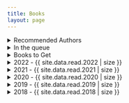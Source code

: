 ```yaml
---
title: Books
layout: page
---
```


<details>
  <summary>Recommended Authors</summary>
  <pre>
- Ken Thompson
- Dennis Ritchie
- Richard Stallman
- Brian Kernighan
- Michael Kerrisk
- Donald Knuth - linux
- Kevlin Hennely
  </pre>
</details>

<details>
  <summary>In the queue</summary>
  <pre>
  {% for book in site.data.queue %}
  - Title: {{ book[0] }}
    Author: {{ book[1].author }}
    Category: {{ book[1].category }}
  {% endfor %}
  </pre>
</details>

<details>
  <summary>Books to Get</summary>
  <pre>
  {% for book in site.data.find %}
  - Title: {{ book[0] }}
    Author: {{ book[1].author }}
    Category: {{ book[1].category }}
  {% endfor %}
  </pre>
</details>

<details>
  <summary>2022 - {{ site.data.read.2022 | size }}</summary>
  <pre>
  {% for book in site.data.read.2022 %}
  - Title: {{ book[0] }}
    Author: {{ book[1].author }}
    Category: {{ book[1].category }}
  {% endfor %}
  </pre>
</details>

<details>
  <summary>2021 - {{ site.data.read.2021 | size }}</summary>
  <body>Favorite: This Land is Our Land</body>
  <pre>
  {% for book in site.data.read.2021 %}
  - Title: {{ book[0] }}
    Author: {{ book[1].author }}
    Category: {{ book[1].category }}
  {% endfor %}
  </pre>
</details>

<details>
  <summary>2020 - {{ site.data.read.2020 | size }}</summary>
  <body>Favorite: Pragmatic Programmer</body>
  <pre>
  {% for book in site.data.read.2020 %}
  - Title: {{ book[0] }}
    Author: {{ book[1].author }}
    Category: {{ book[1].category }}
  {% endfor %}
  </pre>
</details>

<details>
  <summary>2019 - {{ site.data.read.2019 | size }}</summary>
  <body>Favorite: Hackers and Painters</body>
  <pre>
  {% for book in site.data.read.2019 %}
  - Title: {{ book[0] }}
    Author: {{ book[1].author }}
    Category: {{ book[1].category }}
  {% endfor %}
  </pre>
</details>

<details>
  <summary>2018 - {{ site.data.read.2018 | size }}</summary>
  <pre>
  {% for book in site.data.read.2018 %}
  - Title: {{ book[0] }}
    Author: {{ book[1].author }}
    Category: {{ book[1].category }}
  {% endfor %}
  </pre>
</details>
